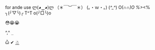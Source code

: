 for ande use
ლ(◕‿◕)ლ
（＊￣︶￣＊）
(。・ｗ・。)
(*^_^*)
 O(∩_∩)O 
 %>_<% 
 ╮(╯▽╰)╭
 T^T
o(╯□╰)o

😳😁😭

^,^
`_`

ѽ
✔
<a href="%e2%98%83">☃</a>

